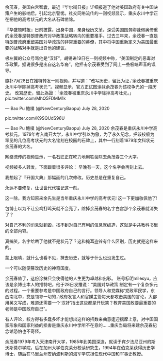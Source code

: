 余茂春，美国白宫智囊，最近『华尔街日报』详细报道了他对美国政府有关中国决策产生的影响后，引起北京警惕。社交网络流传的一则视频显示，重庆永川中学正在把他的高考状元的大名从石碑凿除。

『华盛顿时报』日前披露，出身中国，亲身经历文革，深受美国国务卿蓬佩奥倚重的余茂春是特朗普政府对华政策战略转向的重要推手。过去三年来，余茂春一直是特朗普政府重塑美国对华政策的非常重要的幕僚，其中将中国重新定义为美国最重要的战略对手就是出自他的建议。

极左翼的公众号骂他是“汉奸”，胡锡进19日在一则视频中称，“美国制定的恶毒对华政策，据说很多是出自这名华裔”。他抨击余茂春受到了网上一些极端声音的误导。

鲍扑7月28日在推特转发一则视频，并写道：“改写历史，留此为证，’余茂春被重庆永川中学除掉高考状元‘”。视频显示，官方正试图涂抹余茂春为该校争光的一段历史。 改寫歷史，留此為證：「余茂春被重庆永川中学除掉高考壮元。」 pic.twitter.com/MhQ5FDMM1k

&mdash; Bao Pu 鮑樸 (@NewCenturyBaopu) July 28, 2020 

pic.twitter.com/K9SQUdS96U

&mdash; Bao Pu 鮑樸 (@NewCenturyBaopu) July 28, 2020 余茂春是重庆永川中学高考状元，1979年考入南开大学，永川中学引以为傲，为了永久纪念，把该校极为罕见的几位高考状元的大名铭刻在校园的石碑上，其中一行刻着1979年文科状元余茂春的大名。

网络流传的视频显示，一名石匠正在吃力地用铁凿除去余茂春三个大字。

视频被多人转发，下面跟着很多评论： 早晚有一天，这个名字会再刻上去。

我想起了『开国大典』那幅画的几次修改。历史总是在重复自己。

永远不要修复，让世世代代铭记这一刻。

这一除，我方知原来余先生是当年重庆永川中学的高考状元! 这一下更加敬佩他了!

包博士以为不让公鸡打鸣天就不会亮了，除掉余茂春的名字白宫那个余茂春就消失了？

对自己不利的消息就销毁，找不到对自己有利的信息就编造，这就是中共教科书里的全部内容。

真搞笑，名字给凿了他就不是状元了？这和掩耳盗铃有什么区别，历史就是这样来的。

蒙上眼睛，就什么也看不见，抹去历史，就等于什么也没发生过。

一个可以随便篡改历史的神奇国度。

余茂春值了，这份涂抹只会使得他的人生更为卓越和出彩。 账号标明milesyu，应该是余博士本人的推特吧，他于28日发推说：“美国对华政策 制定有一个复杂多元的过程，一个重要参考是中国政府自己的言行。领导人和党媒称‘党政军民学，东西南北中，党是领导一切的，’政府发言人和官媒主管每天都攻击美国的言论，大都用英文写成，难道还需要一个‘汉奸’指出这些都是开玩笑？教育美国政要最重要的老师是中国政府自己”。

有人评论，校方得有多蠢多坏才能想出这样的招数来曲意逢迎揣摩上意，对中国国家形象和国家利益的损害是重庆永川中学所不在意的……重庆当局将来建余茂春纪念馆恐怕也不奇怪。

余茂春1979年考入天津南开大学，1985年到美国深造，就读于宾夕法尼亚州的斯沃斯莫尔学院，后在加州大学伯克莱分校读研究生，1994年在伯克莱获得历史学博士，随后在马里兰州安纳波利斯的海军学院担任现代中国和军事史教授。



